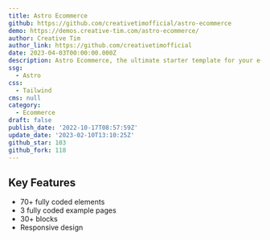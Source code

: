 ```yaml
---
title: Astro Ecommerce
github: https://github.com/creativetimofficial/astro-ecommerce
demo: https://demos.creative-tim.com/astro-ecommerce/
author: Creative Tim
author_link: https://github.com/creativetimofficial
date: 2023-04-03T00:00:00.000Z
description: Astro Ecommerce, the ultimate starter template for your e-commerce web project
ssg:
  - Astro
css:
  - Tailwind
cms: null
category:
  - Ecommerce
draft: false
publish_date: '2022-10-17T08:57:59Z'
update_date: '2023-02-10T13:10:25Z'
github_star: 103
github_fork: 118
---
```


## Key Features

- 70+ fully coded elements
- 3 fully coded example pages
- 30+ blocks
- Responsive design